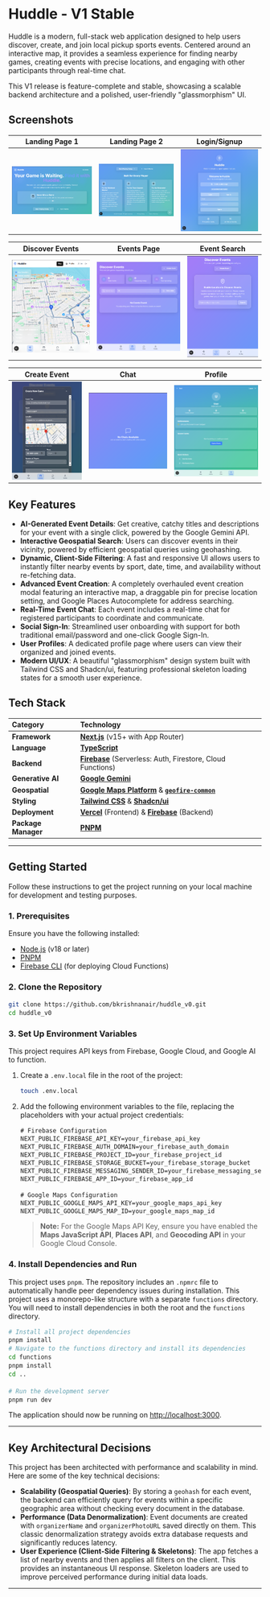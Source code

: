 # Huddle - V1 Stable

Huddle is a modern, full-stack web application designed to help users discover, create, and join local pickup sports events. Centered around an interactive map, it provides a seamless experience for finding nearby games, creating events with precise locations, and engaging with other participants through real-time chat.

This V1 release is feature-complete and stable, showcasing a scalable backend architecture and a polished, user-friendly "glassmorphism" UI.

## Screenshots

| Landing Page 1 | Landing Page 2 | Login/Signup |
| :---: | :---: | :---: |
| ![alt text](Pages/landingpage-1.png) | ![alt text](Pages/landingpage-2.png) | ![alt text](Pages/old/image-5.png) |

| Discover Events | Events Page | Event Search |
| :---: | :---: | :---: |
| ![alt text](Pages/old/image-4.png) | ![alt text](Pages/old/image-1.png) | ![alt text](Pages/old/image-6.png) |

| Create Event | Chat | Profile |
| :---: | :---: | :---: |
| ![alt text](Pages/old/image-7.png) | ![alt text](Pages/old/image-3.png) | ![alt text](Pages/old/image.png) |


## Key Features
*   **AI-Generated Event Details**: Get creative, catchy titles and descriptions for your event with a single click, powered by the Google Gemini API.
*   **Interactive Geospatial Search**: Users can discover events in their vicinity, powered by efficient geospatial queries using geohashing.
*   **Dynamic, Client-Side Filtering**: A fast and responsive UI allows users to instantly filter nearby events by sport, date, time, and availability without re-fetching data.
*   **Advanced Event Creation**: A completely overhauled event creation modal featuring an interactive map, a draggable pin for precise location setting, and Google Places Autocomplete for address searching.
*   **Real-Time Event Chat**: Each event includes a real-time chat for registered participants to coordinate and communicate.
*   **Social Sign-In**: Streamlined user onboarding with support for both traditional email/password and one-click Google Sign-In.
*   **User Profiles**: A dedicated profile page where users can view their organized and joined events.
*   **Modern UI/UX**: A beautiful "glassmorphism" design system built with Tailwind CSS and Shadcn/ui, featuring professional skeleton loading states for a smooth user experience.

## Tech Stack

| Category      | Technology                                                                                             |
| :------------ | :----------------------------------------------------------------------------------------------------- |
| **Framework** | [**Next.js**](https://nextjs.org/) (v15+ with App Router)                                                |
| **Language**  | [**TypeScript**](https://www.typescriptlang.org/)                                                      |
| **Backend**   | [**Firebase**](https://firebase.google.com/) (Serverless: Auth, Firestore, Cloud Functions)              |
| **Generative AI** | [**Google Gemini**](https://ai.google.dev/)                               |
| **Geospatial**| [**Google Maps Platform**](https://developers.google.com/maps) & [**`geofire-common`**](https://github.com/firebase/geofire-js) |
| **Styling**   | [**Tailwind CSS**](https://tailwindcss.com/) & [**Shadcn/ui**](https://ui.shadcn.com/)                   |
| **Deployment**| [**Vercel**](https://vercel.com/) (Frontend) & [**Firebase**](https://firebase.google.com/) (Backend)    |
| **Package Manager**| [**PNPM**](https://pnpm.io/)                                                                           |

---

## Getting Started

Follow these instructions to get the project running on your local machine for development and testing purposes.

### 1. Prerequisites

Ensure you have the following installed:
*   [Node.js](https://nodejs.org/) (v18 or later)
*   [PNPM](https://pnpm.io/installation)
*   [Firebase CLI](https://firebase.google.com/docs/cli) (for deploying Cloud Functions)

### 2. Clone the Repository

```bash
git clone https://github.com/bkrishnanair/huddle_v0.git
cd huddle_v0
```

### 3. Set Up Environment Variables

This project requires API keys from Firebase, Google Cloud, and Google AI to function.


1.  Create a `.env.local` file in the root of the project:
    ```bash
    touch .env.local
    ```
2.  Add the following environment variables to the file, replacing the placeholders with your actual project credentials:
    ```env
    # Firebase Configuration
    NEXT_PUBLIC_FIREBASE_API_KEY=your_firebase_api_key
    NEXT_PUBLIC_FIREBASE_AUTH_DOMAIN=your_firebase_auth_domain
    NEXT_PUBLIC_FIREBASE_PROJECT_ID=your_firebase_project_id
    NEXT_PUBLIC_FIREBASE_STORAGE_BUCKET=your_firebase_storage_bucket
    NEXT_PUBLIC_FIREBASE_MESSAGING_SENDER_ID=your_firebase_messaging_sender_id
    NEXT_PUBLIC_FIREBASE_APP_ID=your_firebase_app_id

    # Google Maps Configuration
    NEXT_PUBLIC_GOOGLE_MAPS_API_KEY=your_google_maps_api_key
    NEXT_PUBLIC_GOOGLE_MAPS_MAP_ID=your_google_maps_map_id
    ```
    > **Note:** For the Google Maps API Key, ensure you have enabled the **Maps JavaScript API**, **Places API**, and **Geocoding API** in your Google Cloud Console.

### 4. Install Dependencies and Run

This project uses `pnpm`. The repository includes an `.npmrc` file to automatically handle peer dependency issues during installation.
This project uses a monorepo-like structure with a separate `functions` directory. You will need to install dependencies in both the root and the `functions` directory.

```bash
# Install all project dependencies
pnpm install
# Navigate to the functions directory and install its dependencies
cd functions
pnpm install
cd ..

# Run the development server
pnpm run dev
```

The application should now be running on [http://localhost:3000](http://localhost:3000).

---

## Key Architectural Decisions

This project has been architected with performance and scalability in mind. Here are some of the key technical decisions:

*   **Scalability (Geospatial Queries)**: By storing a `geohash` for each event, the backend can efficiently query for events within a specific geographic area without checking every document in the database.
*   **Performance (Data Denormalization)**: Event documents are created with `organizerName` and `organizerPhotoURL` saved directly on them. This classic denormalization strategy avoids extra database requests and significantly reduces latency.
*   **User Experience (Client-Side Filtering & Skeletons)**: The app fetches a list of nearby events and then applies all filters on the client. This provides an instantaneous UI response. Skeleton loaders are used to improve perceived performance during initial data loads.
---